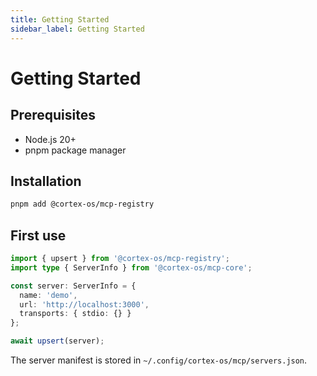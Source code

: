 ```yaml
---
title: Getting Started
sidebar_label: Getting Started
---
```


# Getting Started

## Prerequisites

- Node.js 20+
- pnpm package manager

## Installation

```bash
pnpm add @cortex-os/mcp-registry
```

## First use

```ts
import { upsert } from '@cortex-os/mcp-registry';
import type { ServerInfo } from '@cortex-os/mcp-core';

const server: ServerInfo = {
  name: 'demo',
  url: 'http://localhost:3000',
  transports: { stdio: {} }
};

await upsert(server);
```

The server manifest is stored in `~/.config/cortex-os/mcp/servers.json`.
